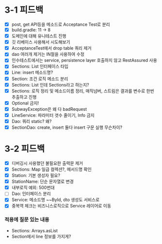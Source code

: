 # 3-1 피드백

- [x] post, get API등을 메소드로 Acceptance Test로 분리
- [x] build.gradle: 11 -> 8
- [x] 도메인에 대해 유니테스트 진행
- [x] 깃 리베이스 사용해서 시도해보기
- [x] AcceptanceTest에서 drop table 쿼리 제거
- [x] dao 여러개 제거는 IN절을 사용하여 수정
- [x] 인수테스트에서는 service, persistence layer 호출하지 않고 RestAssured 사용
- [x] Sections: List 인터페이스 타입
- [x] Line: insert 메소드명?
- [x] Section: 조건 로직 메소드 분리
- [x] Sections: List<Station> 인데 Sections라고 하는지?
- [x] Sections: 로직 정리 및 메소드이름 정리, 매직넘버, 스트림은 결과를 변수로 한번 추출하고 진행
- [x] Optional 금지!
- [x] SubwayException은 왜 다 badRequest
- [x] LineService: 파라미터 갯수 줄이기, Info 금지
- [x] Dao: 쿼리 static? 왜?
- [x] SectionDao: create, insert 둘다 insert 구문 실행 무슨차이?

# 3-2 피드백

- [x] 디버깅시 사용했던 불필요한 출력문 제거
- [x] Sections: Map 일급 컬렉션?, 메서드명 확인
- [x] Station: 기본 생성자 필요?
- [x] StationName: 단순 문자열로 변경
- [x] 내부로직 예외: 500번대
- [ ] Dao: 인터페이스 분리
- [x] Service: 메소드명 ~~ById, dto 생성도 서비스로
- [x] 중복역 체크는 비즈니스로직으로 Service 레이어로 이동

### 적용에 질문 있는 내용
- Sections: Arrays.asList
- Section에서 line 정보를 가지게?